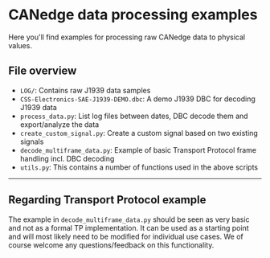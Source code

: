 # CANedge data processing examples
Here you'll find examples for processing raw CANedge data to physical values. 

## File overview

- `LOG/`: Contains raw J1939 data samples
- `CSS-Electronics-SAE-J1939-DEMO.dbc`: A demo J1939 DBC for decoding J1939 data 
- `process_data.py`: List log files between dates, DBC decode them and export/analyze the data 
- `create_custom_signal.py`: Create a custom signal based on two existing signals 
- `decode_multiframe_data.py`: Example of basic Transport Protocol frame handling incl. DBC decoding
- `utils.py`: This contains a number of functions used in the above scripts 

---

## Regarding Transport Protocol example 
The example in `decode_multiframe_data.py` should be seen as very basic and not as a formal TP implementation. It can be used as a starting point and will most likely need to be modified for individual use cases. We of course welcome any questions/feedback on this functionality. 

